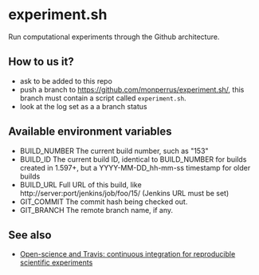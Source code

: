 # experiment.sh

Run computational experiments through the Github architecture.

## How to us it?

* ask to be added to this repo
* push a branch to https://github.com/monperrus/experiment.sh/, this branch must contain a script called `experiment.sh`.
* look at the log set as a a branch status

## Available environment variables

* BUILD_NUMBER The current build number, such as "153"
* BUILD_ID The current build ID, identical to BUILD_NUMBER for builds created in 1.597+, but a YYYY-MM-DD_hh-mm-ss timestamp for older builds
* BUILD_URL Full URL of this build, like http://server:port/jenkins/job/foo/15/ (Jenkins URL must be set)
* GIT_COMMIT The commit hash being checked out.
* GIT_BRANCH The remote branch name, if any.


## See also

* [Open-science and Travis: continuous integration for reproducible scientific experiments](https://www.monperrus.net/martin/travis-for-scientific-experiments)
